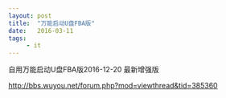 ```yaml
---
layout: post
title:  "万能启动U盘FBA版"
date:   2016-03-11
tags:
     - it
---
```


自用万能启动U盘FBA版2016-12-20 最新增强版

http://bbs.wuyou.net/forum.php?mod=viewthread&tid=385360
